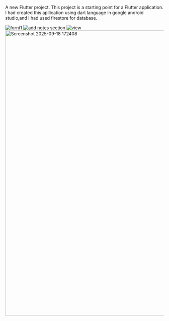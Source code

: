 A new Flutter project.
This project is a starting point for a Flutter application.
I had created this apllication using dart language in google android studio,and i had used firestore for database.

![fornt1](https://github.com/user-attachments/assets/7c676698-05e0-4951-b0f2-0ddb4812bd1a)
![add notes section](https://github.com/user-attachments/assets/4c4db873-1a37-40d8-9b9c-25d483424c0f)
![view](https://github.com/user-attachments/assets/3e4648c9-71d4-4fa7-9b07-1950c7890b76)
<img width="1813" height="906" alt="Screenshot 2025-09-18 172408" src="https://github.com/user-attachments/assets/3ee5fa96-4353-4c6e-9634-65aa4e1787a3" />

